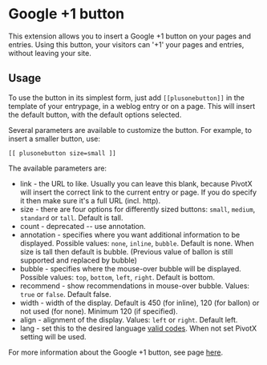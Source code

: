 
Google +1 button
================

This extension allows you to insert a Google +1 button on your pages and
entries. Using this button, your visitors can '+1' your pages
and entries, without leaving your site.


Usage
-----

To use the button in its simplest form, just add `[[plusonebutton]]` in the
template of your entrypage, in a weblog entry or on a page. This will insert
the default button, with the default options selected.

Several parameters are available to customize the button. For example, to insert
a smaller button, use:

    [[ plusonebutton size=small ]]

The available parameters are:

 - link - the URL to like. Usually you can leave this blank, because PivotX will
   insert the correct link to the current entry or page. If you do specify it then make sure
   it's a full URL (incl. http).
 - size - there are four options for differently sized buttons: `small`, `medium`, 
   `standard` or `tall`. Default is tall.
 - count - deprecated -- use annotation.
 - annotation - specifies where you want additional information to be displayed. 
   Possible values: `none`, `inline`, `bubble`. Default is none. When size is tall then default is bubble.
   (Previous value of ballon is still supported and replaced by bubble)
 - bubble - specifies where the mouse-over bubble will be displayed. 
   Possible values: `top`, `bottom`, `left`, `right`. Default is bottom.
 - recommend - show recommendations in mouse-over bubble. Values: `true` or `false`. Default false.
 - width - width of the display. Default is 450 (for inline), 120 (for ballon) or not used (for none). Minimum 120 (if specified).
 - align - alignment of the display. Values: `left` or `right`. Default left.
 - lang - set this to the desired language 
   [valid codes](http://code.google.com/intl/nl/apis/+1button/#languages).
   When not set PivotX setting will be used.

For more information about the Google +1 button, see page
[here](http://code.google.com/apis/+1button/).